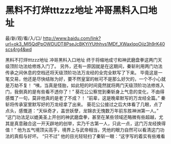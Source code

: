 # 黑料不打烊tttzzz地址 冲哥黑料入口地址

最/新/观/看/入/口/ http://www.baidu.com/link?url=ok3_Ml5QdPpOWDUDT8PseJcBKYiYUthhvs1MDf_XWaxIqoOiiz3h9rK40scs4rg4&wd

黑料不打烊tttzzz地址 冲哥黑料入口地址
终于将缩地成寸和神武磨盘拳这两门天级顶阶功法给修炼入门了。
    另外，还有一原因就是在这期间，秦斩利用两门功法传承之间休息的空档还将天级顶阶功法万龙经的全完全默写了下来。
    毕竟这是一笔交易，他还是尽快结账为好，要不然皇室的帐可不是那么好欠的，一个不小心就是万劫不复！
    “咦，当真是怪胎，如此短的时间竟然就将两门天级顶阶功法修炼入门，我倒真的是有些看不透你了！”
    葵花公公察觉到秦斩身上气息的变化，不由得感慨了一句，莫非他真的是老了不成？！
    “前辈，这是晚辈默写的万龙经全篇。”
    秦斩将传承室里默写好的万龙经拿了出来。
    葵花公公接过之后大体看了几眼，点了点头，感慨道：“天纵奇才，盖世妖孽，龙锦衣无愧数万年前东胜神洲第一人。”
    “这门功法足以媲美圣上开创的神武磨盘拳，甚至在某些领域还略微有些超越，尤其是真意融合这一开天辟地的创举，实乃千古第一人，只此一点，这门万龙经换得值！”
    他为五气境顶尖高手，境界上与武帝相当，凭他的眼力自然可以看清这门功法的真假与好坏。
    “只不过”
    他的目光轻轻扫了秦斩一眼：“这字写的着实有些难看
